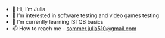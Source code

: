 - 👋 Hi, I’m Julia
- 👀 I’m interested in software testing and video games testing
- 🌱 I’m currently learning ISTQB basics  
- 📫 How to reach me - sommer.julia510@gmail.com

<!---
SomJul/SomJul is a ✨ special ✨ repository because its `README.md` (this file) appears on your GitHub profile.
You can click the Preview link to take a look at your changes.
--->
